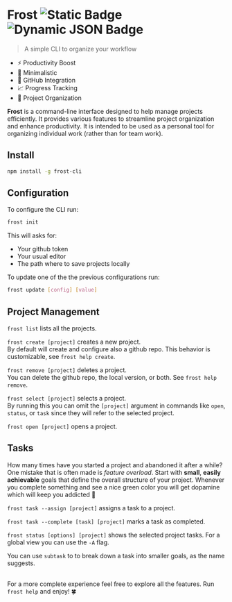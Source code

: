 # Frost ![Static Badge](https://img.shields.io/badge/npm-v1.14.0-blue) ![Dynamic JSON Badge](https://img.shields.io/badge/dynamic/json?url=https%3A%2F%2Fraw.githubusercontent.com%2FnablaFox%2Ffrost%2Fmain%2Fpackage.json&query=engines.node&label=node&color=green1)

> A simple CLI to organize your workflow

- ⚡ Productivity Boost
- 🎯 Minimalistic
- 🐙 GitHub Integration 
- 📈 Progress Tracking
- 📁 Project Organization

**Frost** is a command-line interface designed to help manage projects efficiently. It provides various features to streamline project organization and enhance productivity. It is intended to be used as a personal tool for organizing individual work (rather than for team work).

## Install

```sh
npm install -g frost-cli
```

## Configuration

To configure the CLI run:

```sh
frost init
```

This will asks for:
  - Your github token
  - Your usual editor
  - The path where to save projects locally

To update one of the the previous configurations run:

```sh
frost update [config] [value]
```

## Project Management

```frost list``` lists all the projects.

```frost create [project]``` creates a new project.  
By default will create and configure also a github repo. This behavior is customizable, see ```frost help create```.

```frost remove [project]``` deletes a project.  
You can delete the github repo, the local version, or both. See ```frost help remove```.

```frost select [project]``` selects a project.  
By running this you can omit the ```[project]``` argument in commands like ```open```, ```status```, or ```task``` since they will refer to the selected project.

```frost open [project]``` opens a project.

## Tasks

How many times have you started a project and abandoned it after a while? One mistake that is often made is _feature overload_. Start with **small**, **easily achievable** goals that define the overall structure of your project. Whenever you complete something and see a nice green color you will get dopamine which will keep you addicted 🔁

```frost task --assign [project]``` assigns a task to a project.

```frost task --complete [task] [project]``` marks a task as completed.

```frost status [options] [project]``` shows the selected project tasks. For a global view you can use the ```-A``` flag.

You can use ```subtask``` to to break down a task into smaller goals, as the name suggests.

\
For a more complete experience feel free to explore all the features. Run ```frost help``` and enjoy! 🍀